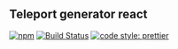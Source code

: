 ## Teleport generator react

[![npm](https://img.shields.io/npm/v/@teleporthq/teleport-generator-react.svg)](https://github.com/teleporthq/teleport-generator-react)
[![Build Status](https://travis-ci.com/teleporthq/teleport-generator-react.svg?branch=master)](https://travis-ci.com/teleporthq/teleport-generator-react)
[![code style: prettier](https://img.shields.io/badge/code_style-prettier-ff69b4.svg?style=flat-square)](https://github.com/prettier/prettier)